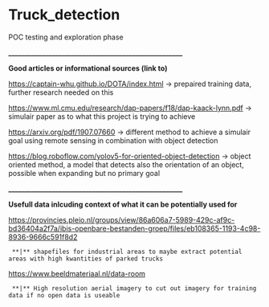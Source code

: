 # Truck_detection
POC testing and exploration phase

**____________________________________________________**

**Good articles or informational sources (link to)**



https://captain-whu.github.io/DOTA/index.html -> prepaired training data, further research needed on this

https://www.ml.cmu.edu/research/dap-papers/f18/dap-kaack-lynn.pdf -> simulair paper as to what this project is trying to achieve

https://arxiv.org/pdf/1907.07660 -> different method to achieve a simulair goal using remote sensing in combination with object detection

https://blog.roboflow.com/yolov5-for-oriented-object-detection -> object oriented method, a model that detects also the orientation of an object, possible when expanding but no primary goal







**____________________________________________________**

**Usefull data inlcuding context of what it can be potentially used for**

https://provincies.pleio.nl/groups/view/86a606a7-5989-429c-af9c-bd36404a2f7a/ibis-openbare-bestanden-groep/files/eb108365-1193-4c98-8936-9666c591f8d2

     **|** shapefiles for industrial areas to maybe extract potential areas with high kwantities of parked trucks
  

https://www.beeldmateriaal.nl/data-room

     **|** High resolution aerial imagery to cut out imagery for training data if no open data is useable
  


